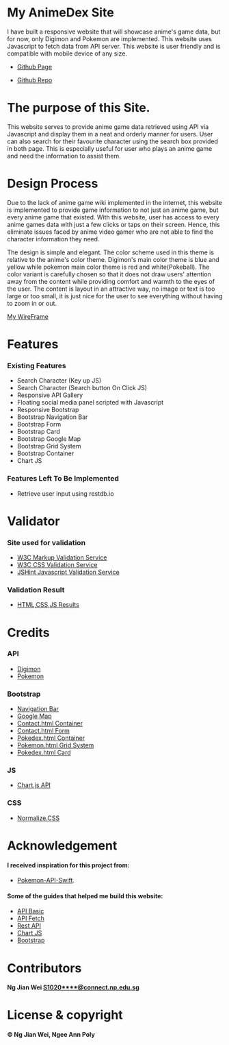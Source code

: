 # My AnimeDex Site
I have built a responsive website that will showcase anime's game data, but for now, only Digimon and Pokemon are implemented. This website uses Javascript to fetch data from API server. This website is user friendly and is compatible with mobile device of any size.

- [Github Page](https://jayng96.github.io/IDAssignment2/ID_S10208269_NgJianWei_Assg2_website/)

- [Github Repo](https://github.com/JayNg96/IDAssignment2/)

# The purpose of this Site.
This website serves to provide anime game data retrieved using API via Javascript and display them in a neat and orderly manner for users. User can also search for their favourite character using the search box provided in both page. This is especially useful for user who plays an anime game and need the information to assist them.

# Design Process
Due to the lack of anime game wiki implemented in the internet, this website is implemented to provide game information to not just an anime game, but every anime game that existed. With this website, user has access to every anime games data with just a few clicks or taps on their screen. Hence, this eliminate issues faced by anime video gamer who are not able to find the character information they need.

The design is simple and elegant. The color scheme used in this theme is relative to the anime's color theme. Digimon's main color theme is blue and yellow while pokemon main color theme is red and white(Pokeball). The color variant is carefully chosen so that it does not draw users' attention away from the content while providing comfort and warmth to the eyes of the user. The content is layout in an attractive way, no image or text is too large or too small, it is just nice for the user to see everything without having to zoom in or out.

[My WireFrame](https://imgur.com/a/wgahSrS "https://imgur.com")

# Features
### Existing Features
- Search Character (Key up JS)
- Search Character (Search button On Click JS)
- Responsive API Gallery
- Floating social media panel scripted with Javascript
- Responsive Bootstrap
- Bootstrap Navigation Bar
- Bootstrap Form
- Bootstrap Card
- Bootstrap Google Map
- Bootstrap Grid System
- Bootstrap Container
- Chart JS

### Features Left To Be Implemented
- Retrieve user input using restdb.io

# Validator
### Site used for validation
- [W3C Markup Validation Service](https://validator.w3.org/)
- [W3C CSS Validation Service](https://jigsaw.w3.org/css-validator/)
- [JSHint Javascript Validation Service](https://jshint.com/)

### Validation Result
- [HTML,CSS,JS Results](https://imgur.com/a/GqMIpgT "https://imgur.com")

# Credits
### API
- [Digimon](https://digimon-api.herokuapp.com/api/digimon)
- [Pokemon](https://https://pokeapi.co/)

### Bootstrap
- [Navigation Bar](https://getbootstrap.com/docs/4.0/components/navbar/)
- [Google Map](https://mdbootstrap.com/docs/b4/jquery/javascript/google-maps/)
- [Contact.html Container](https://getbootstrap.com/docs/4.1/layout/grid/)
- [Contact.html Form](https://getbootstrap.com/docs/4.0/components/forms/)
- [Pokedex.html Container](https://getbootstrap.com/docs/3.4/css/)
- [Pokemon.html Grid System](https://getbootstrap.com/docs/4.1/layout/grid/)
- [Pokedex.html Card](https://getbootstrap.com/docs/4.0/components/card/)

### JS
- [Chart.js API](https://www.chartjs.org/)

### CSS
- [Normalize.CSS](https://necolas.github.io/normalize.css/)

# Acknowledgement
#### I received inspiration for this project from:
- [Pokemon-API-Swift](https://github.com/tron1991/Pokemon-API-Swift).

#### Some of the guides that helped me build this website:
- [API Basic](https://www.w3schools.com/js/js_api_intro.asp)
- [API Fetch](https://www.w3schools.com/js/js_api_fetch.asp)
- [Rest API](https://www.youtube.com/watch?v=pqEONSbXeSQ&ab_channel=VicodeMedia)
- [Chart JS](https://www.youtube.com/watch?v=sE08f4iuOhA&ab_channel=TraversyMedia)
- [Bootstrap](https://www.w3schools.com/bootstrap4/)

# Contributors
#### Ng Jian Wei <S1020****@connect.np.edu.sg>

# License & copyright
#### © Ng Jian Wei, Ngee Ann Poly
